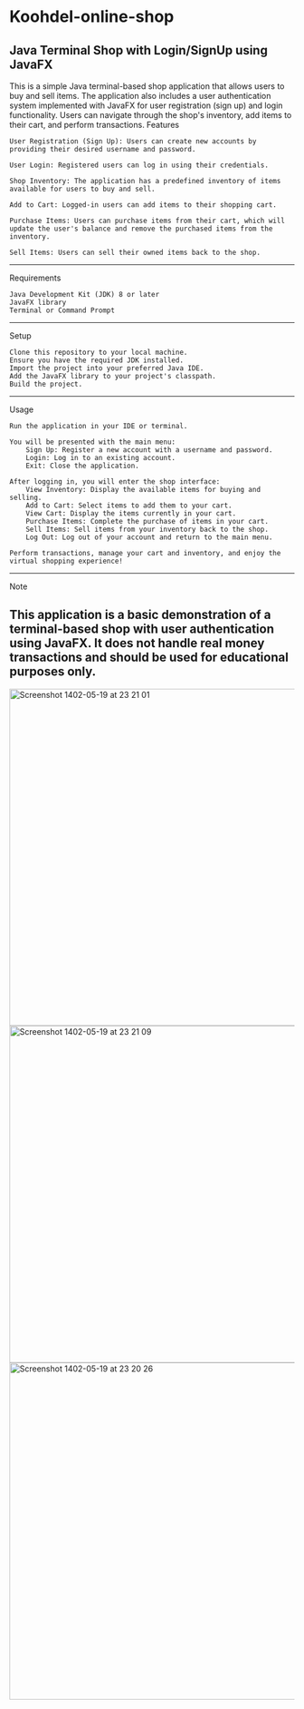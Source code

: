 # Koohdel-online-shop
Java Terminal Shop with Login/SignUp using JavaFX
--------------------------------------------------
This is a simple Java terminal-based shop application that allows users to buy and sell items. The application also includes a user authentication system implemented with JavaFX for user registration (sign up) and login functionality. Users can navigate through the shop's inventory, add items to their cart, and perform transactions.
Features

    User Registration (Sign Up): Users can create new accounts by providing their desired username and password.

    User Login: Registered users can log in using their credentials.

    Shop Inventory: The application has a predefined inventory of items available for users to buy and sell.

    Add to Cart: Logged-in users can add items to their shopping cart.

    Purchase Items: Users can purchase items from their cart, which will update the user's balance and remove the purchased items from the inventory.

    Sell Items: Users can sell their owned items back to the shop.
------------
Requirements

    Java Development Kit (JDK) 8 or later
    JavaFX library
    Terminal or Command Prompt
-----------
Setup

    Clone this repository to your local machine.
    Ensure you have the required JDK installed.
    Import the project into your preferred Java IDE.
    Add the JavaFX library to your project's classpath.
    Build the project.
-----------
Usage

    Run the application in your IDE or terminal.

    You will be presented with the main menu:
        Sign Up: Register a new account with a username and password.
        Login: Log in to an existing account.
        Exit: Close the application.

    After logging in, you will enter the shop interface:
        View Inventory: Display the available items for buying and selling.
        Add to Cart: Select items to add them to your cart.
        View Cart: Display the items currently in your cart.
        Purchase Items: Complete the purchase of items in your cart.
        Sell Items: Sell items from your inventory back to the shop.
        Log Out: Log out of your account and return to the main menu.

    Perform transactions, manage your cart and inventory, and enjoy the virtual shopping experience!
----------
Note

This application is a basic demonstration of a terminal-based shop with user authentication using JavaFX. It does not handle real money transactions and should be used for educational purposes only.
----------------------------------------------------------------------------
<img width="594" alt="Screenshot 1402-05-19 at 23 21 01" src="https://github.com/1381saber/Koohdel-online-shop/assets/87490751/6fa677f7-ee12-4320-93c2-22e9853a3f41">
<img width="594" alt="Screenshot 1402-05-19 at 23 21 09" src="https://github.com/1381saber/Koohdel-online-shop/assets/87490751/965c1c12-fb53-4205-b44a-8a70572e564b">
<img width="594" alt="Screenshot 1402-05-19 at 23 20 26" src="https://github.com/1381saber/Koohdel-online-shop/assets/87490751/b6ecab78-8674-461c-8421-b50944f1d5e7">

